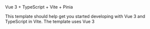 Vue 3 + TypeScript + Vite + Pinia

This template should help get you started developing with Vue 3 and TypeScript in Vite. The template uses Vue 3 <script setup> SFCs, check out the script setup docs to learn more.

我自己搭建的一个vite+ts+vue3开发模板(开箱即用)

使用步骤：

1. git clone https://github.com/GreyJyy/vite-ts-template.git
2. yarn
3. yarn dev

集成了以下功能:

1. git Husky
2. commitlint
3. commitizen
4. pinia
5. vue-router
6. editorconfig
7. Eslint+Prettier
8. 基于TypeScript的axios二次封装
9.自动导入vue3 composition api
10.自动导入自定义组件



关于代码提交规范

我已经做好了提交规范的配置,提交代码需要使用'npx cz'或'yarn commit'。

  Type    	作用                                      
  feat    	新增特性 (feature)                          
  fix     	修复 Bug(bug fix)                         
  docs    	修改文档 (documentation)                    
  style   	代码格式修改(white-space, formatting, missing semi colons, etc)
  refactor	代码重构(refactor)                          
  perf    	改善性能(A code change that improves performance)
  test    	测试(when adding missing tests)           
  build   	变更项目构建或外部依赖（例如 scopes: webpack、gulp、npm 等）
  ci      	更改持续集成软件的配置文件和 package 中的 scripts 命令，例如 scopes: Travis, Circle 等
  chore   	变更构建流程或辅助工具(比如更改测试环境)                   
  revert  	代码回退                                    


